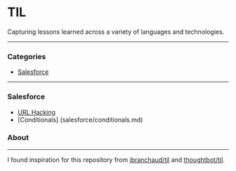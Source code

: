 # TIL
Capturing lessons learned across a variety of languages and technologies.

---

### Categories

* [Salesforce](#salesforce)


---

### Salesforce
- [URL Hacking](salesforce/url_hacking.md)
- [Conditionals] (salesforce/conditionals.md)

### About
---
I found inspiration for this repository from [jbranchaud/til](jbranchaud/til) and [thoughtbot/til](thoughtbot/til).



